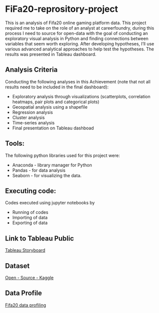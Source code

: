 # FiFa20-reprository-project

This is an analysis of Fifa20 online gaming platform data. This project required me to take on the role of an analyst at careerfoundry, during this process I need to source for open-data with the goal of conducting an exploratory visual analysis in Python and finding connections between variables that seem worth exploring. After developing hypotheses, I’ll use various advanced analytical approaches to help test the hypotheses. The results was presented in Tableau dashboard.

## Analysis Criteria
Conducting the following analyses in this Achievement (note that not all results need to be included in the final dashboard):

* Exploratory analysis through visualizations (scatterplots, correlation heatmaps, pair plots and categorical plots)
* Geospatial analysis using a shapefile
* Regression analysis
* Cluster analysis
* Time-series analysis
* Final presentation on Tableau dashboad

## Tools:

The following python libraries used for this project were:
* Anaconda - library manager for Python
* Pandas - for data analysis
* Seaborn - for visualizing the data.

## Executing code:

Codes executed using jupyter notebooks by 
* Running of codes
* Importing of data
* Exporting of data

## Link to Tableau Public
[Tableau Storyboard](https://public.tableau.com/app/profile/victor4941/viz/Fifafinalproject/Fifa2020CaseStudy)

## Dataset
[Open - Source - Kaggle](https://www.kaggle.com/datasets/stefanoleone992/fifa-20-complete-player-dataset?select=players_20.csv)
 
## Data Profile
[Fifa20 data profiling](https://github.com/victormbogu1/FiFa20-Project/blob/main/Task-6.pdf)
